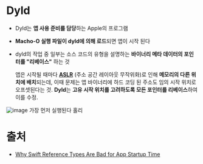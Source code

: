 # Dyld

- Dyld는 **앱 사용 준비를 담당**하는 Apple의 프로그램

- **Macho-O 실행 파일이 dyld에 의해 로드**되면 앱이 시작 된다

- dyld의 작업 중 일부는 소스 코드의 유형을 설명하는 **바이너리 메타 데이터의 포인터를 "리베이스"** 하는 것

  앱은 시작될 때마다 **[ASLR](https://github.com/sujinnaljin/TIL/blob/master/ASLR%20(Address%20space%20layout%20randomization).md)** (주소 공간 레이아웃 무작위화)로 인해 **메모리의 다른 위치에 배치**되는데, 이때 문제는 앱 바이너리에 하드 코딩 된 주소도 임의 시작 위치로 오프셋된다는 것. **Dyld**는 **고유 시작 위치를 고려하도록 모든 포인터를 리베이스**하여 이를 수정. 

![image](https://user-images.githubusercontent.com/20410193/117299481-8f361f80-aeb3-11eb-881b-f361536e0a43.png)
가장 먼저 실행된다 홀리
# 출처

- [Why Swift Reference Types Are Bad for App Startup Time](https://medium.com/geekculture/why-swift-reference-types-are-bad-for-app-startup-time-90fbb25237fc)
